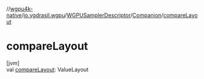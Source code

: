 //[wgpu4k-native](../../../../index.md)/[io.ygdrasil.wgpu](../../index.md)/[WGPUSamplerDescriptor](../index.md)/[Companion](index.md)/[compareLayout](compare-layout.md)

# compareLayout

[jvm]\
val [compareLayout](compare-layout.md): ValueLayout